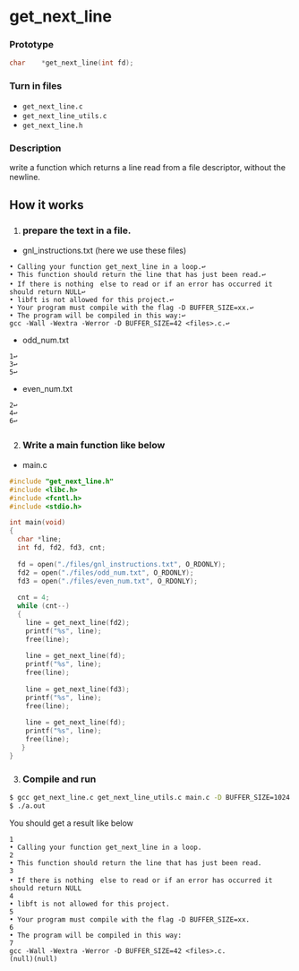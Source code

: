 # get_next_line

### Prototype
```C
char	*get_next_line(int fd);
```
### Turn in files
- `get_next_line.c`
- `get_next_line_utils.c`
- `get_next_line.h`

### Description
write a function which returns a line read from a file descriptor, without the newline.

## How it works
1. ### prepare the text in a file.
- gnl_instructions.txt (here we use these files)
```
• Calling your function get_next_line in a loop.↩️
• This function should return the line that has just been read.↩️
• If there is nothing　else to read or if an error has occurred it should return NULL↩️
• libft is not allowed for this project.↩️
• Your program must compile with the flag -D BUFFER_SIZE=xx.↩️
• The program will be compiled in this way:↩️
gcc -Wall -Wextra -Werror -D BUFFER_SIZE=42 <files>.c.↩️
```
- odd_num.txt
```
1↩️
3↩️
5↩️
```
- even_num.txt
```
2↩️
4↩️
6↩️
```
2. ### Write a main function like below　
- main.c
```C
#include "get_next_line.h"
#include <libc.h>
#include <fcntl.h>
#include <stdio.h>

int main(void)
{
  char *line;
  int fd, fd2, fd3, cnt;
  
  fd = open("./files/gnl_instructions.txt", O_RDONLY);
  fd2 = open("./files/odd_num.txt", O_RDONLY);
  fd3 = open("./files/even_num.txt", O_RDONLY);
  
  cnt = 4;
  while (cnt--)
  {
    line = get_next_line(fd2);
    printf("%s", line);
    free(line);
    
    line = get_next_line(fd);
    printf("%s", line);
    free(line);
    
    line = get_next_line(fd3);
    printf("%s", line);
    free(line);
    
    line = get_next_line(fd);
    printf("%s", line);
    free(line);
   }
}
```
3. ### Compile and run
```sh
$ gcc get_next_line.c get_next_line_utils.c main.c -D BUFFER_SIZE=1024
$ ./a.out
```
You should get a result like below
```
1
• Calling your function get_next_line in a loop.
2
• This function should return the line that has just been read.
3
• If there is nothing　else to read or if an error has occurred it should return NULL
4
• libft is not allowed for this project.
5
• Your program must compile with the flag -D BUFFER_SIZE=xx.
6
• The program will be compiled in this way:
7
gcc -Wall -Wextra -Werror -D BUFFER_SIZE=42 <files>.c.
(null)(null)
```
